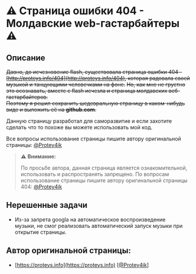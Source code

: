 # :warning: Страница ошибки 404 - Молдавские web-гастарбайтеры :warning:

## Описание
~~Давно, до исчезновение flash, существовала страница ошибки 404 - [http://proteys.info/404](http://proteys.info/404), которая радовала своей музыкой и танцующими человечками на фоне.~~
~~Но, как мне не грустно это осознавать, вместе с flash исчезла и страница молдавских веб-гастарбайтеров.  
Поэтому я решил сохранить шедевральную страницу в каком-нибудь виде и выложить её на **github.com**.~~

Данную страницу разработал для саморазвитие и если захотите сделать что то похоже вы можете использовать мой код.

Все вопросы использование страницы пишите автору оригинальной страницы: [@Protey4ik](https://t.me/Protey4ik)

> :warning: **Внимание:**
> 
>По просьбе автора, данная страница является ознакомительной, использовать и распространять запрещено.
>По вопросам использование страницы пишите автору оригинальной страницы 404: [@Protey4ik](https://t.me/Protey4ik)

## Нерешенные задачи
 - Из-за запрета googla на автоматическое воспроизведение  
музыки, не смог реализовать автоматический запуск музыки при открытие страницы.

## Автор оригинальной страницы:
 - [https://proteys.info](https://proteys.info) [[@Protey4ik](https://t.me/Protey4ik)]

